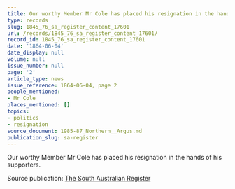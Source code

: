 ```yaml
---
title: Our worthy Member Mr Cole has placed his resignation in the hands of his supporters.
type: records
slug: 1845_76_sa_register_content_17601
url: /records/1845_76_sa_register_content_17601/
record_id: 1845_76_sa_register_content_17601
date: '1864-06-04'
date_display: null
volume: null
issue_number: null
page: '2'
article_type: news
issue_reference: 1864-06-04, page 2
people_mentioned:
- Mr Cole
places_mentioned: []
topics:
- politics
- resignation
source_document: 1985-87_Northern__Argus.md
publication_slug: sa-register
---
```


Our worthy Member Mr Cole has placed his resignation in the hands of his supporters.

Source publication: [The South Australian Register](/publications/sa-register/)
